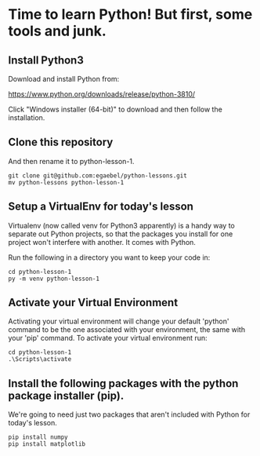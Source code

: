 # Time to learn Python! But first, some tools and junk.

## Install Python3

Download and install Python from:

https://www.python.org/downloads/release/python-3810/

Click "Windows installer (64-bit)" to download and then follow the installation.

## Clone this repository

And then rename it to python-lesson-1.

```
git clone git@github.com:egaebel/python-lessons.git
mv python-lessons python-lesson-1
```

## Setup a VirtualEnv for today's lesson

Virtualenv (now called venv for Python3 apparently) is a handy way to separate
out Python projects, so that the packages you install for one project won't
interfere with another. It comes with Python.

Run the following in a directory you want to keep your code in:

```
cd python-lesson-1
py -m venv python-lesson-1
```

## Activate your Virtual Environment

Activating your virtual environment will change your default 'python' command
to be the one associated with your environment, the same with your 'pip'
command. To activate your virtual environment run:

```
cd python-lesson-1
.\Scripts\activate
```

## Install the following packages with the python package installer (pip).

We're going to need just two packages that aren't included with Python for today's lesson.

```
pip install numpy
pip install matplotlib
```
